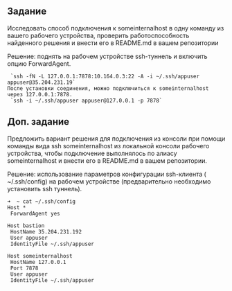 ## Задание
Исследовать способ подключения к someinternalhost в одну команду из вашего рабочего устройства, проверить работоспособность найденного решения и внести его в README.md в вашем репозитории

Решение: поднять на рабочем устройстве ssh-туннель и включить опцию ForwardAgent.
```
 `ssh -fN -L 127.0.0.1:7878:10.164.0.3:22 -A -i ~/.ssh/appuser appuser@35.204.231.19`
После установки соединения, можно подключиться к someinternalhost через 127.0.0.1:7878.
 `ssh -i ~/.ssh/appuser appuser@127.0.0.1 -p 7878`
```

## Доп. задание
Предложить вариант решения для подключения из консоли при помощи команды вида ssh someinternalhost из локальной консоли рабочего устройства, чтобы подключение выполнялось по алиасу someinternalhost и внести его в README.md в вашем репозитории.

Решение: использование параметров конфигурации ssh-клиента ( ~/.ssh/config) на рабочем устройстве (предварительно необходимо установить ssh туннель).

```
➜  ~ cat ~/.ssh/config 
Host *
 ForwardAgent yes

Host bastion
 HostName 35.204.231.192
 User appuser
 IdentityFile ~/.ssh/appuser

Host someinternalhost
 HostName 127.0.0.1
 Port 7878
 User appuser
 IdentityFile ~/.ssh/appuser

```